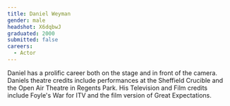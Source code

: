 ```yaml
---
title: Daniel Weyman
gender: male
headshot: X6dqbwJ
graduated: 2000
submitted: false
careers:
  - Actor
---
```


Daniel has a prolific career both on the stage and in front of the camera. Daniels theatre credits include performances at the Sheffield Crucible and the Open Air Theatre in Regents Park. His Television and Film credits include Foyle's War for ITV and the film version of Great Expectations.
